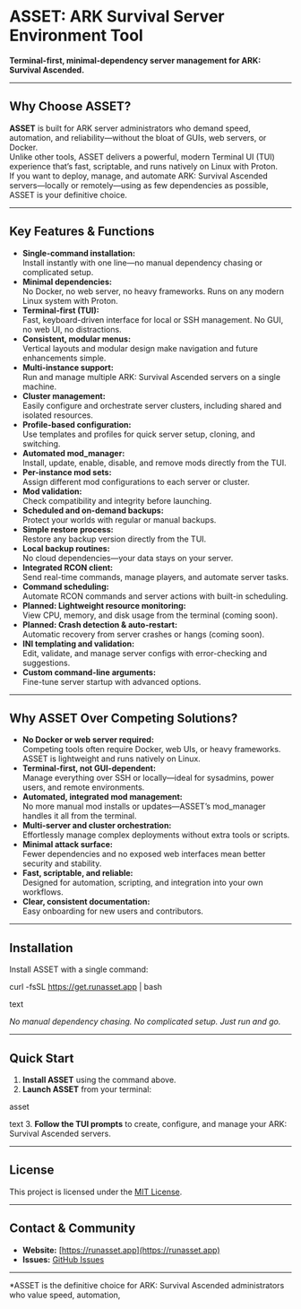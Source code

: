 # ASSET: ARK Survival Server Environment Tool

**Terminal-first, minimal-dependency server management for ARK: Survival Ascended.**

---

## Why Choose ASSET?

**ASSET** is built for ARK server administrators who demand speed, automation, and reliability—without the bloat of GUIs, web servers, or Docker.  
Unlike other tools, ASSET delivers a powerful, modern Terminal UI (TUI) experience that’s fast, scriptable, and runs natively on Linux with Proton.  
If you want to deploy, manage, and automate ARK: Survival Ascended servers—locally or remotely—using as few dependencies as possible, ASSET is your definitive choice.

---

## Key Features & Functions

- **Single-command installation:**  
  Install instantly with one line—no manual dependency chasing or complicated setup.
- **Minimal dependencies:**  
  No Docker, no web server, no heavy frameworks. Runs on any modern Linux system with Proton.
- **Terminal-first (TUI):**  
  Fast, keyboard-driven interface for local or SSH management. No GUI, no web UI, no distractions.
- **Consistent, modular menus:**  
  Vertical layouts and modular design make navigation and future enhancements simple.
- **Multi-instance support:**  
  Run and manage multiple ARK: Survival Ascended servers on a single machine.
- **Cluster management:**  
  Easily configure and orchestrate server clusters, including shared and isolated resources.
- **Profile-based configuration:**  
  Use templates and profiles for quick server setup, cloning, and switching.
- **Automated mod_manager:**  
  Install, update, enable, disable, and remove mods directly from the TUI.
- **Per-instance mod sets:**  
  Assign different mod configurations to each server or cluster.
- **Mod validation:**  
  Check compatibility and integrity before launching.
- **Scheduled and on-demand backups:**  
  Protect your worlds with regular or manual backups.
- **Simple restore process:**  
  Restore any backup version directly from the TUI.
- **Local backup routines:**  
  No cloud dependencies—your data stays on your server.
- **Integrated RCON client:**  
  Send real-time commands, manage players, and automate server tasks.
- **Command scheduling:**  
  Automate RCON commands and server actions with built-in scheduling.
- **Planned: Lightweight resource monitoring:**  
  View CPU, memory, and disk usage from the terminal (coming soon).
- **Planned: Crash detection & auto-restart:**  
  Automatic recovery from server crashes or hangs (coming soon).
- **INI templating and validation:**  
  Edit, validate, and manage server configs with error-checking and suggestions.
- **Custom command-line arguments:**  
  Fine-tune server startup with advanced options.

---

## Why ASSET Over Competing Solutions?

- **No Docker or web server required:**  
  Competing tools often require Docker, web UIs, or heavy frameworks. ASSET is lightweight and runs natively on Linux.
- **Terminal-first, not GUI-dependent:**  
  Manage everything over SSH or locally—ideal for sysadmins, power users, and remote environments.
- **Automated, integrated mod management:**  
  No more manual mod installs or updates—ASSET’s mod_manager handles it all from the terminal.
- **Multi-server and cluster orchestration:**  
  Effortlessly manage complex deployments without extra tools or scripts.
- **Minimal attack surface:**  
  Fewer dependencies and no exposed web interfaces mean better security and stability.
- **Fast, scriptable, and reliable:**  
  Designed for automation, scripting, and integration into your own workflows.
- **Clear, consistent documentation:**  
  Easy onboarding for new users and contributors.

---

## Installation

Install ASSET with a single command:

curl -fsSL https://get.runasset.app | bash

text

*No manual dependency chasing. No complicated setup. Just run and go.*

---

## Quick Start

1. **Install ASSET** using the command above.
2. **Launch ASSET** from your terminal:

asset

text
3. **Follow the TUI prompts** to create, configure, and manage your ARK: Survival Ascended servers.

---

## License

This project is licensed under the [MIT License](LICENSE).

---

## Contact & Community

- **Website:** [https://runasset.app](https://runasset.app)
- **Issues:** [GitHub Issues](https://github.com/yourusername/asset/issues)

---

*ASSET is the definitive choice for ARK: Survival Ascended administrators who value speed, automation, 
